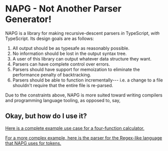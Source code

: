 # NAPG - Not Another Parser Generator!

NAPG is a library for making recursive-descent parsers _in_ TypeScript, _with_ TypeScript. Its design goals are as follows:

1. All output should be as typesafe as reasonably possible.
2. No information should be lost in the output syntax tree.
3. A user of this library can output whatever data structure they want.
4. Parsers can have complete control over errors.
5. Parsers should have support for memoization to eliminate the performance penalty of backtracking.
6. Parsers should be able to function incrementally--- i.e. a change to a file shouldn't require that the entire file is re-parsed.

Due to the constraints above, NAPG is more suited toward writing compilers and programming language tooling, as opposed to, say,

## Okay, but how do I use it?

[Here is a complete example use case for a four-function calculator.](https://github.com/radian628/napg/blob/main/test/four-function-calc.ts)

[For a more complex example, here is the parser for the Regex-like language that NAPG uses for tokens.](https://github.com/radian628/napg/blob/main/src/pattern.ts)
